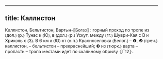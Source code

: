 
---
title: Каллистон
---
Каллистон, Бельтистон, Вартын-⟦Богаз⟧
: горный проход по тропе из ⦅дол.⦆ ⦅р.⦆ Тунас к ⦅Ю⦆, в ⦅дол.⦆ ⦅р.⦆ Ускут, между ⦅гг.⦆ Шуври-Кая с В и Хриколь с ⦅З⦆. В 6 км к ⦅Ю⦆ от ⦅н.п.⦆ Красноселовка ⦅Белог.⦆ – ❶, ❷ ⦅греч.⦆ каллистон, – бельтистон – прекраснейший; ❸ из ⦅тюрк.⦆ варта – пропасть – тропа местами идет по скальному обрыву ⦃Г12⦄.
